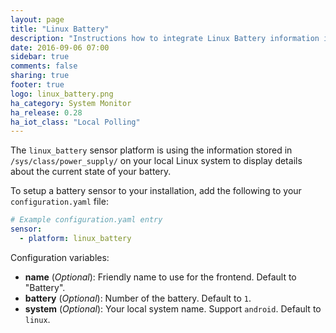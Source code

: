 ```yaml
---
layout: page
title: "Linux Battery"
description: "Instructions how to integrate Linux Battery information into Home Assistant."
date: 2016-09-06 07:00
sidebar: true
comments: false
sharing: true
footer: true
logo: linux_battery.png
ha_category: System Monitor
ha_release: 0.28
ha_iot_class: "Local Polling"
---
```


The `linux_battery` sensor platform is using the information stored in `/sys/class/power_supply/` on your local Linux system to display details about the current state of your battery.

To setup a battery sensor to your installation, add the following to your `configuration.yaml` file:

```yaml
# Example configuration.yaml entry
sensor:
  - platform: linux_battery
```

Configuration variables:

- **name** (*Optional*): Friendly name to use for the frontend. Default to "Battery".
- **battery** (*Optional*): Number of the battery. Default to `1`.
- **system** (*Optional*): Your local system name. Support `android`. Default to `linux`.
